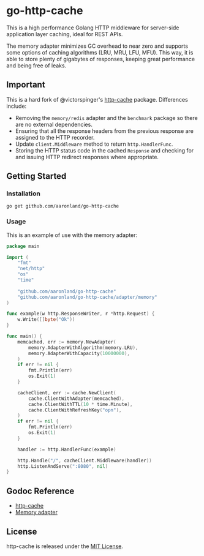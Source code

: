 # go-http-cache

This is a high performance Golang HTTP middleware for server-side application layer caching, ideal for REST APIs.

The memory adapter minimizes GC overhead to near zero and supports some options of caching algorithms (LRU, MRU, LFU, MFU). This way, it is able to store plenty of gigabytes of responses, keeping great performance and being free of leaks.

## Important

This is a hard fork of @victorspinger's [http-cache](https://github.com/victorspringer/http-cache) package. Differences include:

* Removing the `memory/redis` adapter and the `benchmark` package so there are no external dependencies.
* Ensuring that all the response headers from the previous response are assigned to the HTTP recorder.
* Update `client.Middleware` method to return `http.HandlerFunc`.
* Storing the HTTP status code in the cached `Response` and checking for and issuing HTTP redirect responses where appropriate.

## Getting Started

### Installation
`go get github.com/aaronland/go-http-cache`

### Usage
This is an example of use with the memory adapter:

```go
package main

import (
    "fmt"
    "net/http"
    "os"
    "time"
    
    "github.com/aaronland/go-http-cache"
    "github.com/aaronland/go-http-cache/adapter/memory"
)

func example(w http.ResponseWriter, r *http.Request) {
    w.Write([]byte("Ok"))
}

func main() {
    memcached, err := memory.NewAdapter(
        memory.AdapterWithAlgorithm(memory.LRU),
        memory.AdapterWithCapacity(10000000),
    )
    if err != nil {
        fmt.Println(err)
        os.Exit(1)
    }

    cacheClient, err := cache.NewClient(
        cache.ClientWithAdapter(memcached),
        cache.ClientWithTTL(10 * time.Minute),
        cache.ClientWithRefreshKey("opn"),
    )
    if err != nil {
        fmt.Println(err)
        os.Exit(1)
    }

    handler := http.HandlerFunc(example)

    http.Handle("/", cacheClient.Middleware(handler))
    http.ListenAndServe(":8080", nil)
}
```


## Godoc Reference
- [http-cache](https://godoc.org/github.com/aaronland/go-http-cache)
- [Memory adapter](https://godoc.org/github.com/aaronland/go-http-cache/adapter/memory)

## License

http-cache is released under the [MIT License](https://github.com/aaronland/go-http-cache/blob/master/LICENSE).